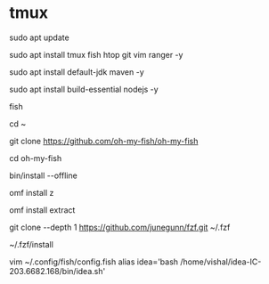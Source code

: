 # tmux

sudo apt update

sudo apt install tmux fish htop git vim  ranger -y

sudo apt install default-jdk maven -y

sudo apt install build-essential nodejs -y

fish

cd ~

git clone https://github.com/oh-my-fish/oh-my-fish

cd oh-my-fish

bin/install --offline

omf install z

omf install extract


git clone --depth 1 https://github.com/junegunn/fzf.git ~/.fzf

~/.fzf/install



 vim ~/.config/fish/config.fish
 alias idea='bash /home/vishal/idea-IC-203.6682.168/bin/idea.sh'

